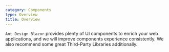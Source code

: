 ```yaml
---
category: Components
type: Overview
title: Overview
---
```


`Ant Design Blazor` provides plenty of UI components to enrich your web applications, and we will improve components experience consistently. We also recommend some great Third-Party Libraries additionally.

